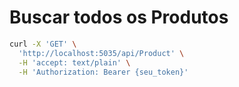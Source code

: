 # Buscar todos os Produtos

```bash
curl -X 'GET' \
  'http://localhost:5035/api/Product' \
  -H 'accept: text/plain' \
  -H 'Authorization: Bearer {seu_token}'
```